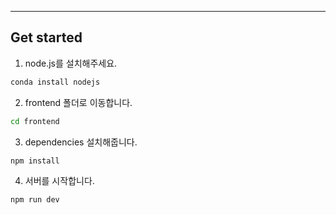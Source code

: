 
---


## Get started

1. node.js를 설치해주세요.
  ```bash
  conda install nodejs
  ```

2. frontend 폴더로 이동합니다.
  ```bash
  cd frontend
  ```

3. dependencies 설치해줍니다.
  ```bash
  npm install
  ```

4. 서버를 시작합니다.
  ```bash
  npm run dev
  ```
